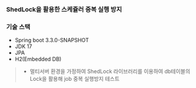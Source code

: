 
### ShedLock을 활용한 스케쥴러 중복 실행 방지

### 기술 스택
* Spring boot 3.3.0-SNAPSHOT
* JDK 17
* JPA
* H2(Embedded DB)


> - 멀티서버 환경을 가정하여 ShedLock 라이브러리를 이용하여 db테이블의 Lock을 활용해 job 중복 실행방지 테스트
